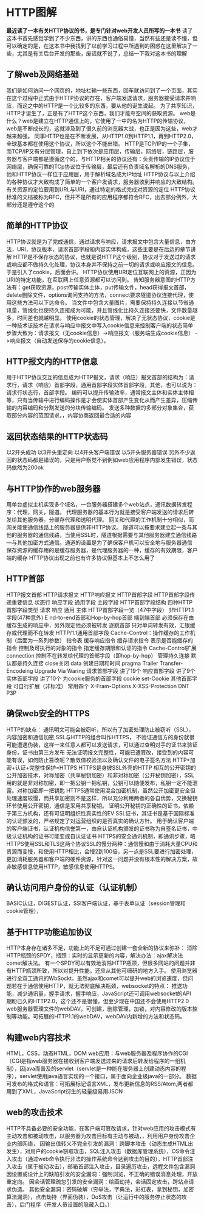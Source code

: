 # HTTP图解
**最近读了一本有关HTTP协议的书，是专门针对web开发人员所写的一本书**
读了这本书首先感觉学到了不少东西，讲的东西也通俗易懂，当然有些还是读不懂，但可以确定的是，在这本书中我找到了以前学习过程中所遇到的困惑在这里解决了一些，尤其是有关后台开发的那些，废话就不说了，总结一下我对这本书的理解
## 了解web及网络基础
我们是如何访问一个网页的，地址栏输一些东西，回车就访问到了一个页面，其实在这个过程中正式由于HTTP协议的存在，客户端发送请求，服务器接受请求并响应，而这之中的HTTP是一个比较多的东西，要从他的诞生说起。
为了共享知识，HTTP才诞生了，正是有了HTTP这个东西，我们才能夸空间的获取资源。
web是什么？web是建立在HTTP通信上的，它使用了一中的名为HTTP的传输协议，web是不断成长的，这就涉及到了很久前的浏览器大战，也正是因为这些，web才越来越强。
同事HTTP也是在不断发展，从HTTP1.0到HTTP1.1，再到HTTP2.0，全球基本都在使用这个协议，所以这个不能出错。
HTTP是TCP/IP的一个子集，而TCP/IP又有分层管理，自上到下依次是应用层，传输层，网络层，链路层，服务器与客户端都是遵循这个的，与HTTP相关的协议还有：负责传输的IP协议位于网络层，确保可靠的TCp协议位于传输层，最后还有负责域名解析的DNS服务，他和HTTP协议一样位于应用层，用于解析域名成为IP地址
HTTP协议与以上介绍的各种协议才大致构成了简单的一个客户发请求，服务器收到并响应的大致结构。
有关资源的定位要用到URL与URI，通过特定的格式完成对资源的定位
HTTP协议标准的文档被称为RFC，但并不是所有的应用程序都符合RFC，出去部分例外，大部分还是遵守这个的
## 简单的HTTP协议
HTTP协议就是为了完成通信，通过请求与响应，请求报文中包含大量信息，由方法，URI，协议版本，请求首部字段和内容实体构成，这些主要是在后边的章节讲解
HTTP是不保存状态的协议，也就是说HTTP这个级别，协议对于发送过的请求或响应都不做持久化处理，协议本身并不保持之前一切的请求或响应报文的信息。于是引入了cookie，后面会讲。
HTTP协议使用URI定位互联网上的资源，正因为URI的特定功能，在互联网上任意资源都可以访问到。
告知服务器意图的HTTP方法有：get获取资源，post传输实体主体，put传输文件，head获得报文首部，delete删除文件，options询问支持的方法，connect要求隧道协议连接代理，使用这些方法可以下达命令。
当文件中包含大量图片，需要保持持久连接以节省通讯量，管线化也使持久连接成为可能，并且管线化比持久连接还要快，文件数量越多，时间差也就越明显。
使用cookie的状态管理，解决了无状态协议，cookie是一种技术该技术在请求与响应中报文中写入cookie信息来控制客户端的状态简单步骤大致为：请求报文（无cookie信息）->响应报文（服务端生成cookie信息） ->响应报文（自动发送保存的cookie信息）。

## HTTP报文内的HTTP信息
用于HTTP协议交互的信息成为HTTP报文，请求（响应）报文首部的结构为：请求行，请求（响应）首部字段，通用首部字段实体首部字段，其他，也可以说为：请求行状态行，首部字段。
编码可以提升传输效率，通常报文主体和实体主体相等，只有当传输中进行编码操作是才会使实体首部产生变化从而产生差异，压缩传输的内容编码和分割发送的分块传输编码。
发送多种数据的多部分对象集合，获取部分内容的范围请求，，内容协商返回最合适的内容

## 返回状态结果的HTTP状态码
以2开头成功
以3开头重定向
以4开头客户端错误
以5开头服务器错误
另外不少返回的状态码都是错误的，只是用户察觉不到例如web应用程序内部发生错误，状态码依然为200ok

## 与HTTP协作的web服务器
用单台虚拟主机实现多个域名，一台服务器搭建多个web站点，通讯数据转发程序：代理，网关，隧道。
代理服务器的基本行为就是接受客户端发送的请求后转发给其他服务器。分缓存代理和透明代理。
网关和代理的工作机制十分相似，而网关能使通信线路上的服务器提供非HTTP协议。
隧道可以按要求建立起一条与其他的服务器的通信线路，当使用SSL时，隧道根据需要与其他服务器建立通信线路—与其他加密方式通信。通道的设置是为了确保客户机可以安全地与服务器通信
保存资源的缓存用的是缓存服务器，是代理服务器的一种，缓存的有效期限，客户端的缓存
HTTP协议出现之前也有许多协议但基本上不怎么用了

## HTTP首部
HTTP报文首部
 HTTP请求报文
 HTTP响应报文
HTTP首部字段
 HTTP首部字段传递重要信息
 状态行
 响应字段
 通用字段
 主段字段
HTTP首部字段结构
 四种HTTP首部字段类型
 请求
 响应
 通用
 主体
HTTP首部字段一览（47中字段）
 非HTTP1.1字段(47种意外)
E nd-to-end首部和Hop-by-hop首部
 端到端首部
 必须保存在由缓存生成的响应中，另外规定他必须被转发
 逐跳首部
 只对单词转发有效，汇银缓存或代理而不在转发
HTTP/1.1通用首部字段
 Cache-Control：操作缓存的工作机制（后面为一系列参数）
 指令表
 缓存响应指令
 缓存请求指令
 表示是否能缓存的指令
 控制及可执行的对象的指令
 指定缓存期限和认证的指令
 Cache-Control扩展
 connection
 控制不在转发给代理的首部字段（即hop-by-hop）
 管理持久连接
 默认都是持久连接
close关闭
data
创建日期和时间
pragma
Trailer
Transfer-Encodeing
Upgrade
Via
Waring
请求首部字段
 讲了19个
响应首部字段
 讲了9个
实体首部字段
 讲了10个
为cookie服务的首部字段
 cookie
 set-Cookie
其他首部字段
 可自行扩展（非标准）
 常用四个
  X-Fram-Options
  X-XSS-Protection
  DNT
  P3P

## 确保web安全的HTTPS
HTTP的缺点：
通讯明文可能会被窃听，所以有了加密处理防止被窃听（SSL），内容加密和通信加密,SSL与HTTP的组合叫作HTTPS，
不验证通信方的身份就很可能遭遇伪装，这样一来任意人都可以发送请求，可以通过查明对手的证书来验证身份，证书由第三方发布
无法证明报文完整性，可能已遭篡改，接受到的内容可能有误，如何防止篡改呢？散敛值校验法以及确认文件的电子签名方法
HTTP+加密+认证+完整性保护=HTTPS
HTTPS是身披SSL外壳的HTTP
相互的公开密钥的公开加密技术，对称加密（共享秘钥加密）和非对称加密（公开秘钥加密），SSL用的就是非对称加密，即一把公钥一把私钥，公钥可以随便发布，私钥一定不能泄露。对称加密即一把钥匙
HTTPS通常使用混合加密机制，虽然公开加密更安全但处理速度较慢，而共享加密则不是这样，所以充分利用两者的各自优势，交换秘钥环节使用公开密钥，通信是采用共享秘钥。
证明公开秘钥的正确性的证书，依赖于第三方机构，还有可证明组织性真实性的EV SSL证书，其证书是基于国际标准的认证颁发的，严格规定了对运营组织的是否真实的确认方针。
用于确认客户端的客户端证书，认证机构信誉第一，由自认证机构颁发的证书称为自签名证书，中级认证机构的证书可能变成自认证证书
HTTPS的安全通讯机制，即通讯步骤，略
HTTPS使用SSL和TLS这两个协议SSL的慢分两种：通信慢和由于消耗大量CPU和资源而变慢，和使用HTTP相比，会慢2到100倍，另一点是SSL要进行加密处理，更加消耗服务器和客户端的硬件资源，针对这一问题并没有根本性的解决方案，故非敏感信息使用HTTP，敏感信息使用HTTPS。

## 确认访问用户身份的认证（认证机制）
BASIC认证，DIGEST认证，SSl客户端认证，基于表单认证（session管理和cookie管理），

## 基于HTTP功能追加协议
HTTP本身存在诸多不足，功能上的不足可通过创建一套全新的协议来弥补：
消除HTTP瓶颈的SPDY，瓶颈：实时的显示更新的内容，解决办法：ajax解决法comet解决法。
有一个SPDY可以有效地消除HTTP瓶颈，但很多网站的问题并非有HTTP瓶颈所致，所以对提升性能，还应从其他可细研的地方入手。
使用浏览器进行全双工通讯的WbSockt，虽然ajax和comet可以提升web的浏览速度，但问题若在于通信使用HTTP，就无法彻底解决瓶颈，websocket的特点：
推送功能，减少通讯量，握手请求，握手响应，JavaScript还可调用websocket的API
期盼已久的HTTP2.0，这个还不是很懂，但至少现在中国还不会使用HTTP2.0
web服务器管理文件的webDAV，可创建，删除管理，加锁，对内容修改的版本控制等功能。可拓展的HTTP1.1的webDAV，webDAV内新增的方法和状态码。
## 构建web内容技术
HTML，CSS，动态HTML，DOM
web应用：与web服务器及程序协作的CGI（CGI是指web服务器在接收到客户端发送过来的请求后转发给程序的一组机制），因java而普及的servlet（servlet是一种能在服务器上创建动态内容的程序），servlet使用java语言实现的一个接口，属于面向企业级java的一部分。
数据可发布的格式和语言：可拓展标记语言XML，发布更新信息的RSS/Atom,两者都用到了XML，JavaScript衍生的轻量级易用JSON
## web的攻击技术
HTTP不具备必要的安全功能，在客户端可篡改请求，针对web应用的攻击模式有主动攻击和被动攻击，以服务器为攻击目标有主动与被动，，利用用户身份攻击企业内部网络，
因输出值转义不完全引发的漏洞：跨脚本攻击（动态生成HTML出发生），对用户的cookie窃取攻击，SQL注入攻击（数据库管理系统），OS命令注入攻击（通过web命令执行非法的操作系统命令达到攻击的目的），HTTP首部注入攻击（属于被动攻击），邮箱首部注入攻击，目录遍历攻击，远程文件包含漏洞
因设置或设计上的缺陷引发的安全漏洞：强制浏览，不正确的错误消息处理，开放重定向。
因会话管理疏忽引发的安全漏洞：绘画劫持，会话固定攻击，跨站点请求伪造。
其他安全漏洞：密码破解（穷举法，字典法，彩虹表，拿到秘钥，加密算法漏洞），点击劫持（界面伪装），DoS攻击（让运行中的服务停止状态的攻击），后门程序（开发人员设置的隐藏入口。）
